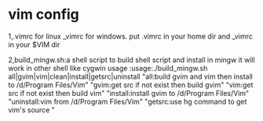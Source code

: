 vim config
===

1,.vimrc for linux _vimrc for windows.
	put .vimrc in your home dir and _vimrc in your $VIM dir

2,build_mingw.sh:a shell script to build shell script and install in mingw
				it will work in other shell like cygwin
 usage         :usage:./build_mingw.sh all|gvim|vim|clean|install|getsrc|uninstall
"all:build gvim and vim then install to /d/Program Files/Vim"
"gvim:get src if not exist then build gvim"
"vim:get src if not exist then build vim"
"install:install gvim to /d/Program Files/Vim"
"uninstall:vim from /d/Program Files/Vim"
"getsrc:use hg command to get vim\'s source "


